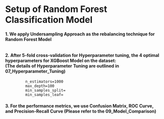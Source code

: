 # Setup of Random Forest Classification Model
#### 1. We apply Undersampling Approach as the rebalancing technique for Random Forest Model <br><br><br> 2. After 5-fold cross-validation for Hyperparameter tuning, the 4 optimal hyperparameters for XGBoost Model on the dataset: <br> (The details of Hyperparameter Tuning are outlined in 07_Hyperparameter_Tuning)
             n_estimators=1000
             max_depth=100
             min_samples_split=
             min_samples_leaf=
            
#### 3. For the performance metrics, we use Confusion Matrix, ROC Curve, and Precision-Recall Curve (Please refer to the 09_Model_Comparison)
